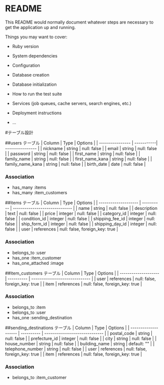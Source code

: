 # README

This README would normally document whatever steps are necessary to get the
application up and running.

Things you may want to cover:

* Ruby version

* System dependencies

* Configuration

* Database creation

* Database initialization

* How to run the test suite

* Services (job queues, cache servers, search engines, etc.)

* Deployment instructions

* ...

#テーブル設計

##users テーブル
| Column           | Type       | Options          |
| ---------------- | -----------| ---------------- |
| nickname         | string     | null: false      |
| email            | string     | null: false      |
| password         | string     | null: false      |
| first_name       | string     | null: false      |
| family_name      | string     | null: false      |
| first_name_kana  | string     | null: false      |
| family_name_kana | string     | null: false      |
| birth_date       | date       | null: false      |
### Association
- has_many  :items
- has_many  :item_customers

##items テーブル
| Column               | Type       | Options                        |
| -------------------- | ---------- | ------------------------------ |
| name                 | string     | null: false                    |
| description          | text       | null: false                    |
| price                | integer    | null: false                    |
| category_id          | integer    | null: false                    |
| condition_id         | integer    | null: false                    |
| shipping_fee_id      | integer    | null: false                    |
| ship_form_id         | integer    | null: false                    |
| shipping_day_id      | integer    | null: false                    |
| user                 | references | null: false, foreign_key: true |
### Association
- belongs_to       :user
- has_one          :item_customer
- has_one_attached :image

##item_customers テーブル
| Column               | Type       | Options                        |
| -------------------- | ---------- | ------------------------------ |
| user                 | references | null: false, foreign_key: true |
| item                 | references | null: false, foreign_key: true |
### Association
- belongs_to :item
- belongs_to :user
- has_one    :sending_destination


##sending_destinations テーブル
| Column               | Type       | Options                        |
| -------------------- | ---------- | ------------------------------ |
| postal_code          | string     | null: false                    |
| prefecture_id        | integer    | null: false                    |
| city                 | string     | null: false                    |
| house_number         | string     | null: false                    |
| building_name        | string     | default: ""                    |
| telephone_number     | string     | null: false                    |
| user                 | references | null: false, foreign_key: true |
| item                 | references | null: false, foreign_key: true |
### Association
- belongs_to  :item_customer